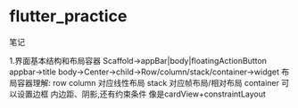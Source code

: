 # flutter_practice
笔记

1.界面基本结构和布局容器
Scaffold->appBar|body|floatingActionButton
appbar->title
body->Center->child->Row/column/stack/container->widget
布局容器理解:
row column 对应线性布局
stack 对应帧布局/相对布局
container 可以设置边框 内边距、阴影,还有约束条件  像是cardView+constraintLayout
